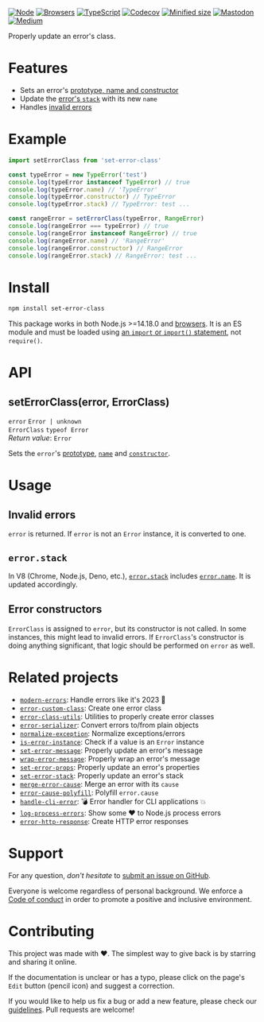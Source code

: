 [![Node](https://img.shields.io/badge/-Node.js-808080?logo=node.js&colorA=404040&logoColor=66cc33)](https://www.npmjs.com/package/set-error-class)
[![Browsers](https://img.shields.io/badge/-Browsers-808080?logo=firefox&colorA=404040)](https://unpkg.com/set-error-class?module)
[![TypeScript](https://img.shields.io/badge/-Typed-808080?logo=typescript&colorA=404040&logoColor=0096ff)](/types/main.d.ts)
[![Codecov](https://img.shields.io/badge/-Tested%20100%25-808080?logo=codecov&colorA=404040)](https://codecov.io/gh/ehmicky/set-error-class)
[![Minified size](https://img.shields.io/bundlephobia/minzip/set-error-class?label&colorA=404040&colorB=808080&logo=webpack)](https://bundlephobia.com/package/set-error-class)
[![Mastodon](https://img.shields.io/badge/-Mastodon-808080.svg?logo=mastodon&colorA=404040&logoColor=9590F9)](https://fosstodon.org/@ehmicky)
[![Medium](https://img.shields.io/badge/-Medium-808080.svg?logo=medium&colorA=404040)](https://medium.com/@ehmicky)

Properly update an error's class.

# Features

- Sets an error's
  [prototype, name and constructor](#seterrorclasserror-errorclass)
- Update the [error's `stack`](#errorstack) with its new `name`
- Handles [invalid errors](#invalid-errors)

# Example

```js
import setErrorClass from 'set-error-class'

const typeError = new TypeError('test')
console.log(typeError instanceof TypeError) // true
console.log(typeError.name) // 'TypeError'
console.log(typeError.constructor) // TypeError
console.log(typeError.stack) // TypeError: test ...

const rangeError = setErrorClass(typeError, RangeError)
console.log(rangeError === typeError) // true
console.log(rangeError instanceof RangeError) // true
console.log(rangeError.name) // 'RangeError'
console.log(rangeError.constructor) // RangeError
console.log(rangeError.stack) // RangeError: test ...
```

# Install

```bash
npm install set-error-class
```

This package works in both Node.js >=14.18.0 and
[browsers](https://raw.githubusercontent.com/ehmicky/dev-tasks/main/src/tasks/build/browserslist).
It is an ES module and must be loaded using
[an `import` or `import()` statement](https://gist.github.com/sindresorhus/a39789f98801d908bbc7ff3ecc99d99c),
not `require()`.

# API

## setErrorClass(error, ErrorClass)

`error` `Error | unknown`\
`ErrorClass` `typeof Error`\
_Return value_: `Error`

Sets the `error`'s
[prototype](https://developer.mozilla.org/en-US/docs/Web/JavaScript/Reference/Global_Objects/Object/getPrototypeOf),
[`name`](https://developer.mozilla.org/en-US/docs/Web/JavaScript/Reference/Global_Objects/Error/name)
and
[`constructor`](https://developer.mozilla.org/en-US/docs/Web/JavaScript/Reference/Global_Objects/Object/constructor).

# Usage

## Invalid errors

`error` is returned. If `error` is not an `Error` instance, it is converted to
one.

## `error.stack`

In V8 (Chrome, Node.js, Deno, etc.),
[`error.stack`](https://developer.mozilla.org/en-US/docs/Web/JavaScript/Reference/Global_Objects/Error/stack)
includes
[`error.name`](https://developer.mozilla.org/en-US/docs/Web/JavaScript/Reference/Global_Objects/Error/message).
It is updated accordingly.

## Error constructors

`ErrorClass` is assigned to `error`, but its constructor is not called. In some
instances, this might lead to invalid errors. If `ErrorClass`'s constructor is
doing anything significant, that logic should be performed on `error` as well.

# Related projects

- [`modern-errors`](https://github.com/ehmicky/modern-errors): Handle errors
  like it's 2023 🔮
- [`error-custom-class`](https://github.com/ehmicky/error-custom-class): Create
  one error class
- [`error-class-utils`](https://github.com/ehmicky/error-class-utils): Utilities
  to properly create error classes
- [`error-serializer`](https://github.com/ehmicky/error-serializer): Convert
  errors to/from plain objects
- [`normalize-exception`](https://github.com/ehmicky/normalize-exception):
  Normalize exceptions/errors
- [`is-error-instance`](https://github.com/ehmicky/is-error-instance): Check if
  a value is an `Error` instance
- [`set-error-message`](https://github.com/ehmicky/set-error-message): Properly
  update an error's message
- [`wrap-error-message`](https://github.com/ehmicky/wrap-error-message):
  Properly wrap an error's message
- [`set-error-props`](https://github.com/ehmicky/set-error-props): Properly
  update an error's properties
- [`set-error-stack`](https://github.com/ehmicky/set-error-stack): Properly
  update an error's stack
- [`merge-error-cause`](https://github.com/ehmicky/merge-error-cause): Merge an
  error with its `cause`
- [`error-cause-polyfill`](https://github.com/ehmicky/error-cause-polyfill):
  Polyfill `error.cause`
- [`handle-cli-error`](https://github.com/ehmicky/handle-cli-error): 💣 Error
  handler for CLI applications 💥
- [`log-process-errors`](https://github.com/ehmicky/log-process-errors): Show
  some ❤ to Node.js process errors
- [`error-http-response`](https://github.com/ehmicky/error-http-response):
  Create HTTP error responses

# Support

For any question, _don't hesitate_ to [submit an issue on GitHub](../../issues).

Everyone is welcome regardless of personal background. We enforce a
[Code of conduct](CODE_OF_CONDUCT.md) in order to promote a positive and
inclusive environment.

# Contributing

This project was made with ❤️. The simplest way to give back is by starring and
sharing it online.

If the documentation is unclear or has a typo, please click on the page's `Edit`
button (pencil icon) and suggest a correction.

If you would like to help us fix a bug or add a new feature, please check our
[guidelines](CONTRIBUTING.md). Pull requests are welcome!

<!-- Thanks go to our wonderful contributors: -->

<!-- ALL-CONTRIBUTORS-LIST:START -->
<!-- prettier-ignore -->
<!--
<table><tr><td align="center"><a href="https://fosstodon.org/@ehmicky"><img src="https://avatars2.githubusercontent.com/u/8136211?v=4" width="100px;" alt="ehmicky"/><br /><sub><b>ehmicky</b></sub></a><br /><a href="https://github.com/ehmicky/set-error-class/commits?author=ehmicky" title="Code">💻</a> <a href="#design-ehmicky" title="Design">🎨</a> <a href="#ideas-ehmicky" title="Ideas, Planning, & Feedback">🤔</a> <a href="https://github.com/ehmicky/set-error-class/commits?author=ehmicky" title="Documentation">📖</a></td></tr></table>
 -->
<!-- ALL-CONTRIBUTORS-LIST:END -->
